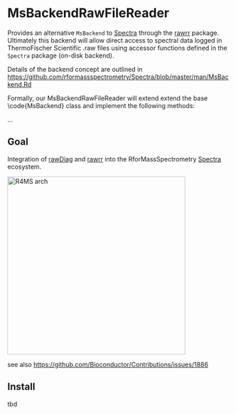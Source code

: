 # MsBackendRawFileReader

Provides an alternative `MsBackend` to [Spectra](https://bioconductor.org/packages/Spectra) through the [rawrr](https://bioconductor.org/packages/rawrr/) package. Ultimately this backend will allow direct access to spectral data logged in ThermoFischer Scientific .raw files using accessor functions defined in the `Spectra` package (on-disk backend). 

Details of the backend concept are outlined in https://github.com/rformassspectrometry/Spectra/blob/master/man/MsBackend.Rd

Formally, our MsBackendRawFileReader will extend extend the base \code{MsBackend} class and
implement the following methods:

...

## Goal

Integration of [rawDiag](https://github.com/fgcz/rawDiag) and [rawrr](https://bioconductor.org/packages/rawrr/) into the RforMassSpectrometry [Spectra](https://bioconductor.org/packages/Spectra) ecosystem.

<img src="https://github.com/fgcz/abrf/blob/main/MS-BioC-arch.jpg" alt="R4MS arch" width="400"/>

see also https://github.com/Bioconductor/Contributions/issues/1886


## Install
tbd

